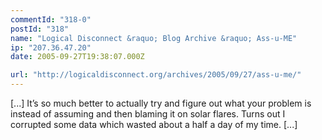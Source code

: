 ```yaml
---
commentId: "318-0"
postId: "318"
name: "Logical Disconnect &raquo; Blog Archive &raquo; Ass-u-ME"
ip: "207.36.47.20"
date: 2005-09-27T19:38:07.000Z

url: "http://logicaldisconnect.org/archives/2005/09/27/ass-u-me/"
---
```

<p>[...] It&#8217;s so much better to actually try and figure out what your problem is instead of assuming and then blaming it on solar flares. Turns out I corrupted some data which wasted about a half a day of my time. [...]</p>